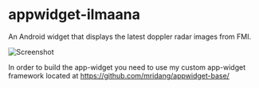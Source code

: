 # appwidget-ilmaana

An Android widget that displays the latest doppler radar images from FMI. 

![Screenshot](https://cloud.githubusercontent.com/assets/327432/7655911/9ffd2e50-fb2f-11e4-950e-e7ddb82c208a.png)

In order to build the app-widget you need to use my custom app-widget framework located at https://github.com/mridang/appwidget-base/
